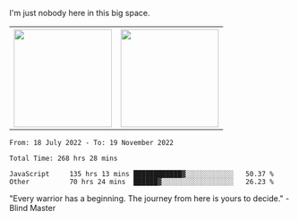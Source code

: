 I'm just nobody here in this big space.
<table>
  <tr>
    <th>
        <img height="175em" src="https://github-readme-stats.vercel.app/api/top-langs/?username=introbond&hide=css,html&layout=compact&theme=nord" />
    </th>
    <th><img height="175em" src="https://github-readme-stats.vercel.app/api/?username=introbond&theme=nord&show_icons=true&hide_border=true&&count_private=true&include_all_commits=true" /></th>
  </tr>
</table>

<!--START_SECTION:waka-->

```text
From: 18 July 2022 - To: 19 November 2022

Total Time: 268 hrs 28 mins

JavaScript     135 hrs 13 mins ████████████▓░░░░░░░░░░░░   50.37 %
Other          70 hrs 24 mins  ██████▓░░░░░░░░░░░░░░░░░░   26.23 %
```

<!--END_SECTION:waka-->

"Every warrior has a beginning. The journey from here is yours to decide."  -Blind Master
